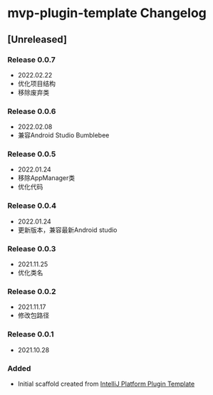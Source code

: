 <!-- Keep a Changelog guide -> https://keepachangelog.com -->

# mvp-plugin-template Changelog

## [Unreleased]
### Release 0.0.7
- 2022.02.22
- 优化项目结构
- 移除废弃类
### Release 0.0.6
- 2022.02.08
- 兼容Android Studio Bumblebee
### Release 0.0.5
- 2022.01.24
- 移除AppManager类
- 优化代码
### Release 0.0.4
- 2022.01.24
- 更新版本，兼容最新Android studio
### Release 0.0.3
- 2021.11.25
- 优化类名
### Release 0.0.2
- 2021.11.17
- 修改包路径
### Release 0.0.1
- 2021.10.28
### Added
- Initial scaffold created from [IntelliJ Platform Plugin Template](https://github.com/JetBrains/intellij-platform-plugin-template)
